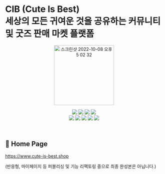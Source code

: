 CIB (Cute Is Best)<br>
세상의 모든 귀여운 것을 공유하는 커뮤니티 및 굿즈 판매 마켓 플랫폼
===============================================================================

<p align="center">
<img width="192" alt="스크린샷 2022-10-08 오후 5 02 32" src="https://user-images.githubusercontent.com/107675322/195752240-4aa8a6b9-f8fa-45ca-9f07-28c3d84bdb70.png">
</p>


<p align="center" display="inline-block">
    <img src="https://img.shields.io/badge/HTML-E34F26?style=for-the-badge&logo=HTML5&logoColor=white">
    <img src="https://img.shields.io/badge/CSS-1572B6?style=for-the-badge&logo=CSS3&logoColor=white">
    <img src="https://img.shields.io/badge/JavaScript-F7DF1E?style=for-the-badge&logo=JavaScript&logoColor=white"> 
     <img src="https://img.shields.io/badge/TypeScript-3178C6?style=for-the-badge&logo=TypeScript&logoColor=white"> <br>
   <img src="https://img.shields.io/badge/React-61DAFB?style=for-the-badge&logo=React&logoColor=white"> 
    <img src="https://img.shields.io/badge/Next.js-000000?style=for-the-badge&logo=Next.js&logoColor=white">
 <img src="https://img.shields.io/badge/GraphQL-E10098?style=for-the-badge&logo=GraphQL&logoColor=white">
 <img src="https://img.shields.io/badge/Prettier-F7B93E?style=for-the-badge&logo=Prettier&logoColor=white">
<img src="https://img.shields.io/badge/ESLint-4B32C3?style=for-the-badge&logo=ESLint&logoColor=white">
</p><br>


🔗 Home Page
-------------
https://www.cute-is-best.shop
<p>(반응형, 마이페이지 등 퍼블리싱 및 기능 리팩토링 중으로 최종 완성본은 아닙니다.)</p>
<br>
